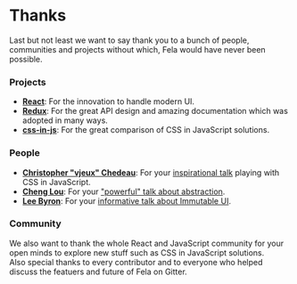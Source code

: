 # Thanks

Last but not least we want to say thank you to a bunch of people, communities and projects without which, Fela would have never been possible.

### Projects
* [**React**](https://github.com/facebook/react): For the innovation to handle modern UI.
* [**Redux**](https://github.com/reactjs/redux/): For the great API design and amazing documentation which was adopted in many ways.
* [**css-in-js**](https://github.com/MicheleBertoli/css-in-js): For the great comparison of CSS in JavaScript solutions.

### People
* [**Christopher "vjeux" Chedeau**](http://blog.vjeux.com): For your [inspirational talk](https://speakerdeck.com/vjeux/react-css-in-js) playing with CSS in JavaScript.
* [**Cheng Lou**](https://twitter.com/_chenglou?lang=de): For your ["powerful" talk about abstraction](https://www.youtube.com/watch?v=mVVNJKv9esE).
* [**Lee Byron**](https://twitter.com/leeb?lang=de): For your [informative talk about Immutable UI](https://vimeo.com/166790294).

### Community
We also want to thank the whole React and JavaScript community for your open minds to explore new stuff such as CSS in JavaScript solutions.<br>
Also special thanks to every contributor and to everyone who helped discuss the featuers and future of Fela on Gitter.
